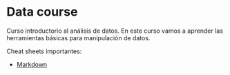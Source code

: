 # Data course
Curso introductorio al análisis de datos. En este curso vamos a aprender las herramientas básicas para manipulación de datos.

Cheat sheets importantes:  
* [Markdown](https://www.markdownguide.org/cheat-sheet/)